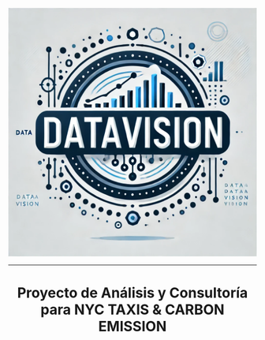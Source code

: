<p align="center">
  <img src="/Images/Logo.jpg" alt="Logo" />
</p>

*** 
# <p align="center">Proyecto de Análisis y Consultoría para NYC TAXIS & CARBON EMISSION </p>